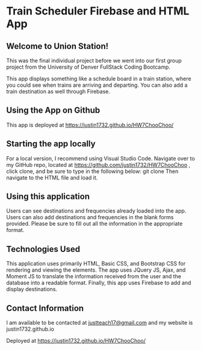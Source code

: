 # Train Scheduler Firebase and HTML App
## Welcome to Union Station!

This was the final individual project before we went into our first group project from the University of Denver FullStack Coding Bootcamp.

This app displays something like a schedule board in a train station, where you could see when trains are arriving and departing. You can also add a train destination as well through Firebase.

## Using the App on Github

This app is deployed at https://justin1732.github.io/HW7ChooChoo/

## Starting the app locally

For a local version, I recommend using Visual Studio Code. Navigate over to my GitHub repo, located at https://github.com/justin1732/HW7ChooChoo , click clone, and be sure to type in the following below:
git clone
Then navigate to the HTML file and load it.

## Using this application

Users can see destinations and frequencies already loaded into the app. Users can also add destinations and frequencies in the blank forms provided. Please be sure to fill out all the information in the appropriate format.

## Technologies Used

This application uses primarily HTML, Basic CSS, and Bootstrap CSS for rendering and viewing the elements. The app uses JQuery JS, Ajax, and Moment JS to translate the information received from the user and the database into a readable format. Finally, this app uses Firebase to add and display destinations.

## Contact Information
I am available to be contacted at justteach17@gmail.com and my website is justin1732.github.io 

Deployed at https://justin1732.github.io/HW7ChooChoo/
